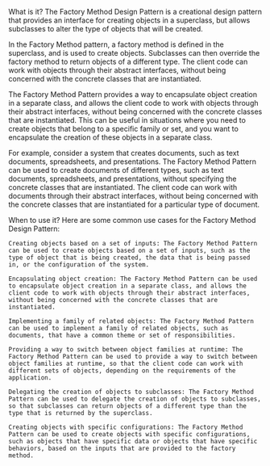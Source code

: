 What is it?
The Factory Method Design Pattern is a creational design pattern that provides an interface for creating objects in a superclass, but allows subclasses to alter the type of objects that will be created.

In the Factory Method pattern, a factory method is defined in the superclass, and is used to create objects. Subclasses can then override the factory method to return objects of a different type. The client code can work with objects through their abstract interfaces, without being concerned with the concrete classes that are instantiated.

The Factory Method Pattern provides a way to encapsulate object creation in a separate class, and allows the client code to work with objects through their abstract interfaces, without being concerned with the concrete classes that are instantiated. This can be useful in situations where you need to create objects that belong to a specific family or set, and you want to encapsulate the creation of these objects in a separate class.

For example, consider a system that creates documents, such as text documents, spreadsheets, and presentations. The Factory Method Pattern can be used to create documents of different types, such as text documents, spreadsheets, and presentations, without specifying the concrete classes that are instantiated. The client code can work with documents through their abstract interfaces, without being concerned with the concrete classes that are instantiated for a particular type of document.

When to use it?
Here are some common use cases for the Factory Method Design Pattern:

    Creating objects based on a set of inputs: The Factory Method Pattern can be used to create objects based on a set of inputs, such as the type of object that is being created, the data that is being passed in, or the configuration of the system.

    Encapsulating object creation: The Factory Method Pattern can be used to encapsulate object creation in a separate class, and allows the client code to work with objects through their abstract interfaces, without being concerned with the concrete classes that are instantiated.

    Implementing a family of related objects: The Factory Method Pattern can be used to implement a family of related objects, such as documents, that have a common theme or set of responsibilities.

    Providing a way to switch between object families at runtime: The Factory Method Pattern can be used to provide a way to switch between object families at runtime, so that the client code can work with different sets of objects, depending on the requirements of the application.

    Delegating the creation of objects to subclasses: The Factory Method Pattern can be used to delegate the creation of objects to subclasses, so that subclasses can return objects of a different type than the type that is returned by the superclass.

    Creating objects with specific configurations: The Factory Method Pattern can be used to create objects with specific configurations, such as objects that have specific data or objects that have specific behaviors, based on the inputs that are provided to the factory method.
